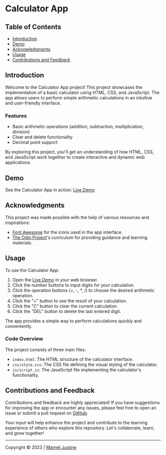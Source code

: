 # Calculator App

## Table of Contents

- [Introduction](#introduction)
- [Demo](#demo)
- [Acknowledgments](#acknowledgments)
- [Usage](#usage)
- [Contributions and Feedback](#contributions-and-feedback)

## Introduction

Welcome to the Calculator App project! This project showcases the implementation of a basic calculator using HTML, CSS, and JavaScript. The app allows users to perform simple arithmetic calculations in an intuitive and user-friendly interface.

### Features

- Basic arithmetic operations (addition, subtraction, multiplication, division)
- Clear and delete functionality
- Decimal point support

By exploring this project, you'll get an understanding of how HTML, CSS, and JavaScript work together to create interactive and dynamic web applications.

## Demo

See the Calculator App in action: [Live Demo](https://mjstine.github.io/calculator-app/)

## Acknowledgments

This project was made possible with the help of various resources and inspirations:

- [Font Awesome](https://fontawesome.com/) for the icons used in the app interface.
- [The Odin Project](https://www.theodinproject.com/)'s curriculum for providing guidance and learning materials.

## Usage

To use the Calculator App:

1. Open the [Live Demo](https://mjstine.github.io/calculator-app/) in your web browser.
2. Click the number buttons to input digits for your calculation.
3. Click the operation buttons (+, -, *, /) to choose the desired arithmetic operation.
4. Click the "=" button to see the result of your calculation.
5. Click the "C" button to clear the current calculation.
6. Click the "DEL" button to delete the last entered digit.

The app provides a simple way to perform calculations quickly and conveniently.

### Code Overview

The project consists of three main files:

- `index.html`: The HTML structure of the calculator interface.
- `css/style.css`: The CSS file defining the visual styling of the calculator.
- `js/script.js`: The JavaScript file implementing the calculator's functionality.

## Contributions and Feedback

Contributions and feedback are highly appreciated! If you have suggestions for improving the app or encounter any issues, please feel free to open an issue or submit a pull request on [GitHub](https://github.com/mjstine/calculator-app).

Your input will help enhance the project and contribute to the learning experience of others who explore this repository. Let's collaborate, learn, and grow together!

---

Copyright &copy; 2023 | [Marnel Justine](https://github.com/mjstine)
